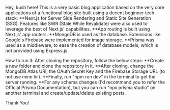Hey, kush here! This is a very basic blog application based on the very core applications of a functional blog site built using a decent beginner tech stack:
	**Next.js for Server Side Rendering and Static Site Generation (SSG). Features like SWR (Stale While Revalidate) were also used to leverage the best of Next.js' capabilities.
 	**App routing is built using Next.js' app routers.
	**MongoDB is used as the database. Extensions like Google's Firebase were implemented for image storage.
 	**Prisma was used as a middleware, to ease the creation of database models, which is not provided using Express.js.


How to run it:
	After cloning the repository, follow the below steps:
 **Create a new folder and clone the repository in it.
 **After cloning, change the MongoDB Atlas URI, the OAuth Secret Key and the Firebase Storage URL (to not use mine lol).
 **Finally, run "npm run dev" in the terminal to get the server running.
 **For any schema changes (I'd recommend you to refer the Official Prisma Documentation), but you can run "npx prisma studio" on another terminal and create/update/delete existing posts.


Thank You!
